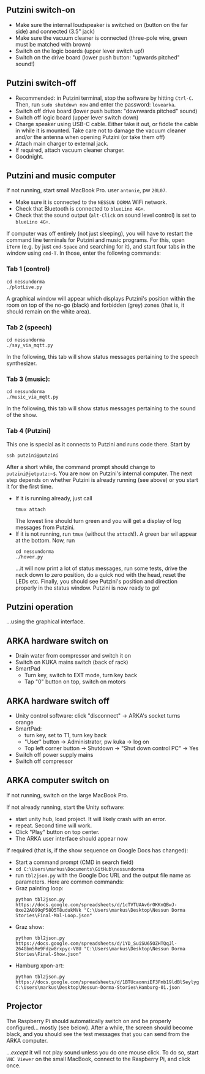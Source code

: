 
## Putzini switch-on
- Make sure the internal loudspeaker is switched on (button on the far side) and connected (3.5" jack)
- Make sure the vacuum cleaner is connected (three-pole wire, green must be matched with brown)
- Switch on the logic boards (upper lever switch up!)
- Switch on the drive board (lower push button: "upwards pitched" sound!)

## Putzini switch-off
- Recommended: in Putzini terminal, stop the software by hitting `Ctrl-C`. Then, run `sudo shutdown now` and enter the password: `lovearka`.
- Switch off drive board (lower push button: "downwards pitched" sound)
- Switch off logic board (upper lever switch down)
- Charge speaker using USB-C cable. Either take it out, or fiddle the cable in while it is mounted. Take care not to damage the vacuum cleaner and/or the antenna when opening Putzini (or take them off)
- Attach main charger to external jack.
- If required, attach vacuum cleaner charger.
- Goodnight.

## Putzini and music computer
If not running, start small MacBook Pro. user `antonie`, pw `20L07`.
- Make sure it is connected to the `NESSUN DORMA` WiFi network.
- Check that Bluetooth is connected to `blueLino 4G+`.
- Check that the sound output (`alt-Click` on sound level control) is set to `blueLino 4G+`.

If computer was off entirely (not just sleeping), you will have to restart the command line terminals for Putzini and music programs.
For this, open `iTerm` (e.g. by just `cmd-Space` and searching for it), and start four tabs in the window using `cmd-T`.
In those, enter the following commands:
### Tab 1 (control)
```
cd nessundorma
./plotLive.py
```
A graphical window will appear which displays Putzini's position within the room on top of the no-go (black) and forbidden (grey) zones (that is, it should remain on the white area).

### Tab 2 (speech)
```
cd nessundorma
./say_via_mqtt.py
```
In the following, this tab will show status messages pertaining to the speech synthesizer.

### Tab 3 (music):
```
cd nessundorma
./music_via_mqtt.py
```
In the following, this tab will show status messages pertaining to the sound of the show.

### Tab 4 (Putzini)
This one is special as it connects to Putzini and runs code there.
Start by 
```
ssh putzini@putzini
```
After a short while, the command prompt should change to `putzini@jetputz:~$`.
You are now on Putzini's internal computer.
The next step depends on whether Putzini is already running (see above) or you start it for the first time.
- If it is running already, just call 
    ```
    tmux attach
    ``` 
    The lowest line should turn green and you will get a display of log messages from Putzini.
- If it is not running, run 
    ```tmux```
    (without the `attach`!). A green bar wil appear at the bottom. Now, run
    ```
    cd nessundorma
    ./hover.py
    ``` 
    ...it will now print a lot of status messages, run some tests, drive the neck down to zero position, do a quick nod with the head, reset the LEDs etc. Finally, you should see Putzini's position and direction properly in the status window. Putzini is now ready to go!

## Putzini operation

...using the graphical interface.

##  ARKA hardware switch on

- Drain water from compressor and switch it on
- Switch on KUKA mains switch (back of rack)
- SmartPad 
  - Turn key, switch to EXT mode, turn key back
  - Tap "0" button on top, switch on motors

## ARKA hardware switch off

- Unity control software: click "disconnect" -> ARKA's socket turns orange
- SmartPad: 
  - turn key, set to T1, turn key back
  - "User" button -> Administrator, pw kuka -> log on
  - Top left corner button -> Shutdown -> "Shut down control PC" -> Yes
- Switch off power supply mains
- Switch off compressor

## ARKA computer switch on

If not running, switch on the large MacBook Pro.

If not already running, start the Unity software:
- start unity hub, load project. It will likely crash with an error.
- repeat. Second time will work.
- Click "Play" button on top center.
- The ARKA user interface should appear now

If required (that is, if the show sequence on Google Docs has changed):
- Start a command prompt (CMD in search field)
- `cd C:\Users\markus\Documents\GitHub\nessundorma`
- run `tbl2json.py` with the Google Doc URL and the output file name as parameters. Here are common commands:
- Graz painting loop:
  ```
  python tbl2json.py https://docs.google.com/spreadsheets/d/1cTVTUAAv6rOKKnQBwJ-0xe22A099qP58Q5T8udukMVk "C:\Users\markus\Desktop\Nessun Dorma Stories\Final-Mal-Loop.json"
  ```
- Graz show:
  ```
  python tbl2json.py https://docs.google.com/spreadsheets/d/1YD_SuiSU65OZHTQqJl-264Gbm5Re9Fdzw8rxpyc-V8U "C:\Users\markus\Desktop\Nessun Dorma Stories\Final-Show.json"
  ```
- Hamburg xpon-art:
    ```
    python tbl2json.py https://docs.google.com/spreadsheets/d/1BTUcaonniEF3Fmb19ldBlSeylyghuEIvVK9wKNdwFXI C:\Users\markus\Desktop\Nessun-Dorma-Stories\Hamburg-01.json
    ```

## Projector
The Raspberry Pi should automatically switch on and be properly configured... mostly (see below).
After a while, the screen should become black, and you should see the test messages that you can send from the ARKA computer.

..._except_ it wll not play sound unless you do one mouse click.
To do so, start `VNC Viewer` on the small MacBook, connect to the Raspberry Pi, and click once.